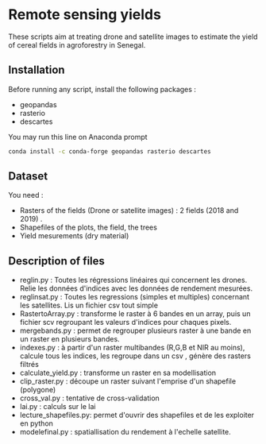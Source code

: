 # Remote sensing yields
These scripts aim at treating drone and satellite images to estimate the yield of cereal fields in agroforestry in Senegal. 

## Installation
Before running any script, install the following packages : 
* geopandas
* rasterio
* descartes


You may run this line on Anaconda prompt

```bash
conda install -c conda-forge geopandas rasterio descartes 
```

## Dataset
You need : 
* Rasters of the fields (Drone or satellite images) : 2 fields (2018 and 2019) .
* Shapefiles of the plots, the field, the trees
* Yield mesurements (dry material)


## Description of files

* reglin.py : Toutes les régressions linéaires qui concernent les drones. Relie les données d'indices avec les données de rendement mesurées. 
* reglinsat.py : Toutes les regressions (simples et multiples) concernant les satellites. Lis un fichier csv tout simple
* RastertoArray.py : transforme le raster à 6 bandes en un array, puis un fichier scv regroupant les valeurs d'indices pour chaques pixels.
* mergebands.py : permet de regrouper plusieurs raster à une bande en un raster en plusieurs bandes.
* indexes.py : à partir d'un raster multibandes (R,G,B et NIR au moins), calcule tous les indices, les regroupe dans un csv , génère des rasters filtrés
* calculate_yield.py : transforme un raster en sa modellisation
* clip_raster.py : découpe un raster suivant l'emprise d'un shapefile (polygone)
* cross_val.py : tentative de cross-validation
* lai.py : calculs sur le lai
* lecture_shapefiles.py: permet d'ouvrir des shapefiles et de les exploiter en python
* modelefinal.py : spatiallisation du rendement à l'echelle satellite.


